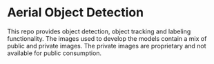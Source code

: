 # Aerial Object Detection
This repo provides object detection, object tracking and labeling functionality.  The images used to develop the models contain a mix of public and private images.  The private images are proprietary and not available for public consumption.

